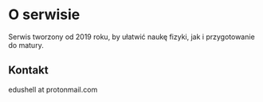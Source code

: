 # O serwisie

Serwis tworzony od 2019 roku, by ułatwić naukę fizyki, jak i przygotowanie do matury.

## Kontakt

edushell at protonmail.com
